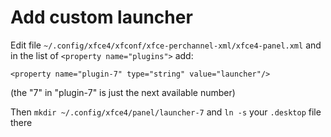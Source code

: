 Add custom launcher
===================

Edit file `~/.config/xfce4/xfconf/xfce-perchannel-xml/xfce4-panel.xml` and in the list of `<property name="plugins">` add:

    <property name="plugin-7" type="string" value="launcher"/>

(the "7" in "plugin-7" is just the next available number)

Then `mkdir ~/.config/xfce4/panel/launcher-7` and `ln -s` your `.desktop` file there

